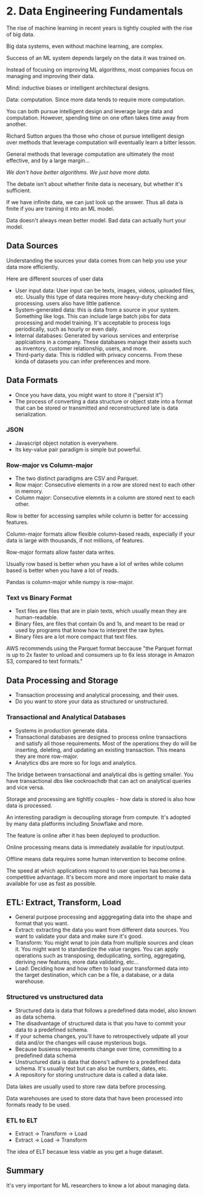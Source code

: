 # 2. Data Engineering Fundamentals

The rise of machine learning in recent years is tightly coupled with the rise of big data.

Big data systems, even without machine learning, are complex.

Success of an ML system depends largely on the data it was trained on.

Instead of focusing on improving ML algorithms, most companies focus on managing and improving their data.

Mind: inductive biases or intelligent architectural designs.

Data: computation. Since more data tends to require more computation.

You can both pursue intelligent design and leverage large data and computation. However, spending time on one often takes time away from another.

Richard Sutton argues tha  those who chose ot pursue intelligent design over methods that leverage computation will eventually learn a bitter lesson.

General methods that leverage computation are ultimately the most effective, and by a large margin... 

*We don't have better algorithms. We just have more data.*

The debate isn't about whether finite data is necesary, but whether it's sufficient.

If we have infinite data, we can just look up the answer. Thus all data is finite if you are training it into an ML model.

Data doesn't always mean better model. Bad data can actually hurt your model.

## Data Sources

Understanding the sources your data comes from can help you use your data more efficiently.

Here are different sources of user data
- User input data: User input can be texts, images, videos, uploaded files, etc. Usually this type of data requires more heavy-duty checking and processing. users also have little patience.
- System-generated data: this is data from a source in your system. Something like logs. This can include large batch jobs for data processing and model training. It's acceptable to process logs periodically, such as hourly or even daily.
- Internal databases: Generated by various services and enterprise applciations in a company. These databases manage their assets such as inventory, customer relationship, users, and more. 
- Third-party data: This is riddled with privacy concerns. From these kinda of datasets you can infer preferences and more.

## Data Formats
- Once you have data, you might want to store it ("persist it")
- The process of converting a data structure or object state into a format that can be stored or transmitted and reconstructured late is data serialization.

### JSON
- Javascript object notation is everywhere.
- Its key-value pair paradigm is simple but powerful.

### Row-major vs Column-major
- The two distinct paradigms are CSV and Parquet.
- Row major: Consecutive elements in a row are stored next to each other in memory.
- Column major: Consecutive elemnts in a column are stored next to each other.

Row is better for accessing samples while column is better for accessing features.

Column-major formats allow flexible column-based reads, especially if your data is large with thousands, if not millions, of features.

Row-major formats allow faster data writes.

Usually row based is better when you have a lot of writes while column based is better when you have a lot of reads.

Pandas is column-major while numpy is row-major.

### Text vs Binary Format
- Text files are files that are in plain texts, which usually mean they are human-readable.
- Binary files, are files that contain 0s and 1s, and meant to be read or used by programs that know how to interpret the raw bytes.
- Binary files are a lot more compact that text files.

AWS recommends using the Parquet format beccause "the Parquet format is up to 2x faster to unload and consumers up to 6x less storage in Amazon S3, compared to text formats."

## Data Processing and Storage
- Transaction processing and analytical processing, and their uses.
- Do you want to store your data as structured or unstructured.

### Transactional and Analytical Databases
- Systems in production generate data. 
- Transactional databases are designed to process online transactions and satisfy all those requirements. Most of the operations they do will be inserting, deleting, and updating an existing transaction. This means they are more row-major.
- Analytics dbs are more so for logs and analytics.

The bridge between transactional and analytical dbs is getting smaller. You have transactional dbs like cockroachdb that can act on analytical queries and vice versa.

Storage and processing are tighltly couples - how data is stored is also how data is processed.

An interesting paradigm is decoupling storage from compute. It's adopted by many data platforms including Snowflake and more.

The feature is online after it has been deployed to production.

Online processing means data is immediately available for input/output.

Offline means data requires some human intervention to become online.

The speed at which applications respond to user queries has become a competitive advantage. It's becom more and more important to make data available for use as fast as possible.

## ETL: Extract, Transform, Load
- General purpose processing and agggregating data into the shape and format that you want.
- Extract: extracting the data you want from different data sources. You want to validate your data and make sure it's good. 
- Transform: You might wnat to join data from multiple sources and clean it. You might want to standardize the value ranges. You can apply operations such as transposing, deduplicating, sorting, aggregating, deriving new features, more data validating, etc...
- Load: Deciding how and how often to load your transformed data into the target destination, which can be a file, a database, or a data warehouse.

### Structured vs unstructured data
- Structured data is data that follows a predefined data model, also known as data schema.
- The disadvantage of structured data is that you have to commit your data to a predefined schema.
- If your schema changes, you'll have to retrospectively udpate all your data and/or the changes will cause mysterious bugs.
- Because busienss requirements change over time, committing to a predefined data schema 
- Unstructured data is data that doens't adhere to a predefined data schema. It's usually text but can also be numbers, dates, etc.
- A repository for storing unstructure data is called a data lake.

Data lakes are usually used to store raw data before processing. 

Data warehouses are used to store data that have been processed into formats ready to be used.

### ETL to ELT
- Extract -> Transform -> Load
- Extract -> Load -> Transform

The idea of ELT becasue less viable as you get a huge dataset.

## Summary

It's very important for ML researchers to know a lot about managing data.